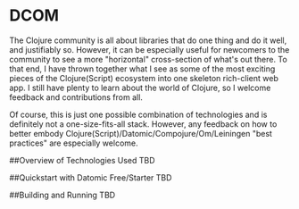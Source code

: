 DCOM
====

The Clojure community is all about libraries that do one thing and do it well, and justifiably so.
However, it can be especially useful for newcomers to the community to see a more "horizontal" cross-section
of what's out there. To that end, I have thrown together what I see as some of the most exciting pieces of the
Clojure(Script) ecosystem into one skeleton rich-client web app. I still have plenty to learn about the world
of Clojure, so I welcome feedback and contributions from all.

Of course, this is just one possible combination of technologies and is definitely not a one-size-fits-all stack.
However, any feedback on how to better embody Clojure(Script)/Datomic/Compojure/Om/Leiningen "best practices" are
especially welcome.

##Overview of Technologies Used
TBD

##Quickstart with Datomic Free/Starter
TBD

##Building and Running
TBD
